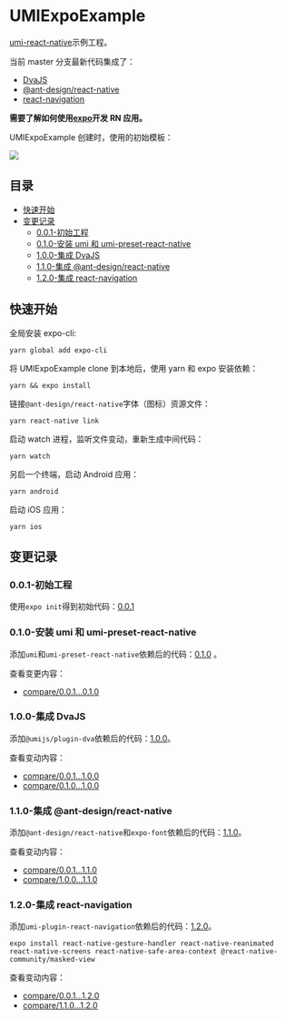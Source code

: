 # UMIExpoExample

[umi-react-native](https://github.com/xuyuanxiang/umi-react-native#readme)示例工程。

当前 master 分支最新代码集成了：

- [DvaJS](https://dvajs.com/)
- [@ant-design/react-native](https://rn.mobile.ant.design/index-cn)
- [react-navigation](https://reactnavigation.org/)

**需要了解如何使用[expo](https://expo.io/learn)开发 RN 应用。**

UMIExpoExample 创建时，使用的初始模板：

![](https://cdn.xuyuanxiang.me/initial_template_a02ffdb8.png)

## 目录

- [快速开始](#%E5%BF%AB%E9%80%9F%E5%BC%80%E5%A7%8B)
- [变更记录](#%E5%8F%98%E6%9B%B4%E8%AE%B0%E5%BD%95)
  - [0.0.1-初始工程](#001-%E5%88%9D%E5%A7%8B%E5%B7%A5%E7%A8%8B)
  - [0.1.0-安装 umi 和 umi-preset-react-native](#010-%E5%AE%89%E8%A3%85-umi-%E5%92%8C-umi-preset-react-native)
  - [1.0.0-集成 DvaJS](#100-%E9%9B%86%E6%88%90-dvajs)
  - [1.1.0-集成 @ant-design/react-native](#110-%E9%9B%86%E6%88%90-ant-designreact-native)
  - [1.2.0-集成 react-navigation](#120-%E9%9B%86%E6%88%90-react-navigation)

## 快速开始

全局安装 expo-cli:

```npm
yarn global add expo-cli
```

将 UMIExpoExample clone 到本地后，使用 yarn 和 expo 安装依赖：

```npm
yarn && expo install
```

链接`@ant-design/react-native`字体（图标）资源文件：

```npm
yarn react-native link
```

启动 watch 进程，监听文件变动，重新生成中间代码：

```npm
yarn watch
```

另启一个终端，启动 Android 应用：

```npm
yarn android
```

启动 iOS 应用：

```npm
yarn ios
```

## 变更记录

### 0.0.1-初始工程

使用`expo init`得到初始代码：[0.0.1](https://github.com/xuyuanxiang/UMIExpoExample/tree/0.0.1)

### 0.1.0-安装 umi 和 umi-preset-react-native

添加`umi`和`umi-preset-react-native`依赖后的代码：[0.1.0](https://github.com/xuyuanxiang/UMIExpoExample/tree/0.1.0) 。

查看变更内容：

- [compare/0.0.1...0.1.0](https://github.com/xuyuanxiang/UMIExpoExample/compare/0.0.1...0.1.0)

### 1.0.0-集成 DvaJS

添加`@umijs/plugin-dva`依赖后的代码：[1.0.0](https://github.com/xuyuanxiang/UMIExpoExample/tree/1.0.0)。

查看变动内容：

- [compare/0.0.1...1.0.0](https://github.com/xuyuanxiang/UMIExpoExample/compare/0.0.1...1.0.0)
- [compare/0.1.0...1.0.0](https://github.com/xuyuanxiang/UMIExpoExample/compare/0.1.0...1.0.0)

### 1.1.0-集成 @ant-design/react-native

添加`@ant-design/react-native`和`expo-font`依赖后的代码：[1.1.0](https://github.com/xuyuanxiang/UMIExpoExample/tree/1.1.0)。

查看变动内容：

- [compare/0.0.1...1.1.0](https://github.com/xuyuanxiang/UMIExpoExample/compare/0.0.1...1.1.0)
- [compare/1.0.0...1.1.0](https://github.com/xuyuanxiang/UMIExpoExample/compare/1.0.0...1.1.0)

### 1.2.0-集成 react-navigation

添加`umi-plugin-react-navigation`依赖后的代码：[1.2.0](https://github.com/xuyuanxiang/UMIExpoExample/tree/1.2.0)。

```npm
expo install react-native-gesture-handler react-native-reanimated react-native-screens react-native-safe-area-context @react-native-community/masked-view
```

查看变动内容：

- [compare/0.0.1...1.2.0](https://github.com/xuyuanxiang/UMIExpoExample/compare/0.0.1...1.2.0)
- [compare/1.1.0...1.2.0](https://github.com/xuyuanxiang/UMIExpoExample/compare/1.0.0...1.2.0)
